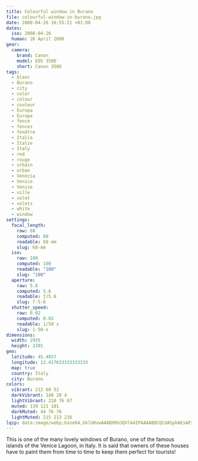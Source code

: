 ```yaml
---
title: Colourful window in Burano
file: colourful-window-in-burano.jpg
date: 2008-04-26 16:55:21 +01:00
dates:
  iso: 2008-04-26
  human: 26 April 2008
gear:
  camera:
    brand: Canon
    model: EOS 350D
    short: Canon 350D
tags:
  - blanc
  - Burano
  - city
  - color
  - colour
  - couleur
  - Europa
  - Europe
  - fence
  - fences
  - fenêtre
  - Italia
  - Italie
  - Italy
  - red
  - rouge
  - urbain
  - urban
  - Venezia
  - Venice
  - Venise
  - ville
  - volet
  - volets
  - white
  - window
settings:
  focal_length:
    raw: 68
    computed: 68
    readable: 68 mm
    slug: 68-mm
  iso:
    raw: 100
    computed: 100
    readable: "100"
    slug: "100"
  aperture:
    raw: 5.6
    computed: 5.6
    readable: ƒ/5.6
    slug: f-5-6
  shutter_speed:
    raw: 0.02
    computed: 0.02
    readable: 1/50 s
    slug: 1-50-s
dimensions:
  width: 2935
  height: 2201
geo:
  latitude: 45.4857
  longitude: 12.417633333333333
  map: true
  country: Italy
  city: Burano
colors:
  vibrant: 212 60 52
  darkVibrant: 148 20 4
  lightVibrant: 218 76 67
  muted: 139 121 101
  darkMuted: 44 76 76
  lightMuted: 215 213 216
lqip: data:image/webp;base64,UklGRvwAAABXRUJQVlA4IPAAAABQCQCdASpkAEsAP3Gsylq/riilr5loA/AuCUAZ1gJtZjLWewTyao8tww4AdVZt+GIKKLeAjiiKtiNE1fdLIOjg2l0RLDdyw0hasw6qrlNPvidsAAD+Dm1X/1a0iEH/i7aLomkHTqrc1mdeQgaJRh20i83MFuBeQdwu6lrJ6kBaF/nduSjk4pMOJ5/Qxtg8FaFgzrbPMl5ShR9pKEC4iJ7CcsLMsZeCLhbQPOggIQ7bpqnPM+hCKwZRnQ/nj/CKJde7SucbZb7MBbdj614mPYQAF0izYrxETQJDvn3YIbzcO8gjGINj5/pqFVLwULpkQAA=
---
```


This is one of the many lovely windows of Burano, one of the famous islands of the Venice Lagoon, in Italy. It is said that owners of these houses have to paint them from time to time to keep them perfect for tourists!
